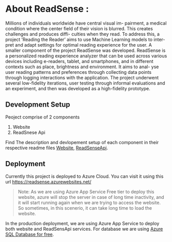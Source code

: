 # About ReadSense :
Millions of individuals worldwide have central visual im-
pairment, a medical condition where the center field of their
vision is blurred. This creates challenges and produces diffi-
culties when they read. To address this, a project ’Reading
the Reader’ aims to use Machine Learning models to inter-
pret and adapt settings for optimal reading experience for
the user. A smaller component of the project ReadSense was
developed. 
ReadSense is a personalized reading experience
analyzer that can be used across various devices including
e-readers, tablet, and smartphones, and in different contexts
such as place, brightness and environment. It aims to anal-
yse user reading patterns and preferences through collecting
data points through logging interactions with the application.
The project underwent several low-fidelity iterations, user
testing through informal evaluations and an experiment, and
then was developed as a high-fidelity prototype.


## Development Setup
Peoject comprise of 2 components 
 1. Website 
 2. ReadSnese Api

Find The description and devlopement setup of each component in their respective readme files [Website](./website/README.md), [ReadSenseApi](./ReadSenseApi/README.md).

## Deployment
Currently this project is deployed to Azure Cloud. You can visit it using this url https://readsense.azurewebsites.net/

>Note: As we are using Azure App Service Free tier to deploy this website, azure will stop the server in case of long time inactivity, and it will start running again when we are trying to access the website. So sometimes, in this scenerio, it can take long time to load the website.

In the production deployment, we are using Azure App Service to deploy both website and ReadSensApi services. For database we are using [Azure SQL Database for free](https://learn.microsoft.com/en-us/azure/azure-sql/database/free-offer?view=azuresql).

